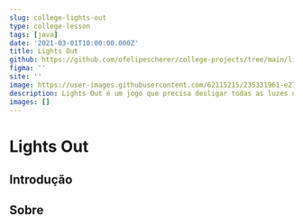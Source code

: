```yaml
---
slug: college-lights-out
type: college-lesson
tags: [java]
date: '2021-03-01T10:00:00.000Z'
title: Lights Out
github: https://github.com/ofelipescherer/college-projects/tree/main/lights-out
figma: ''
site: ''
image: https://user-images.githubusercontent.com/62115215/235331961-e215158a-bafa-44b1-acbc-3bf0934c11e5.png
description: Lights Out é um jogo que precisa desligar todas as luzes de uma matriz, porém toda vez que aperta uma luz para desliga-la, as adjacentes acendem.
images: []
---
```


# Lights Out

## Introdução

## Sobre
